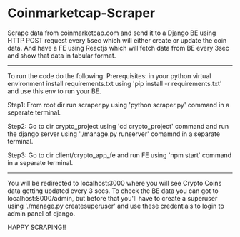 # Coinmarketcap-Scraper
Scrape data from coinmarketcap.com and send it to a Django BE using HTTP POST request every 5sec which will either create or update the coin data. And have a FE using Reactjs which will fetch data from BE every 3sec and show that data in tabular format.

***
To run the code do the following:
Prerequisites: in your python virtual environment install requirements.txt using 'pip install -r requirements.txt' and use this env to run your BE.

Step1: From root dir run scraper.py using 'python scraper.py' command in a separate terminal. 

Step2: Go to dir crypto_project using 'cd crypto_project' command and run the django server using './manage.py runserver' comamnd in a separate terminal.

Step3: Go to dir client/crypto_app_fe and run FE using 'npm start' command in a separate terminal.
***

You will be redirected to localhost:3000 where you will see Crypto Coins data getting updated every 3 secs.
To check the BE data you can got to localhost:8000/admin, but before that you'll have to create a superuser using './manage.py createsuperuser' and use these credentials to login to admin panel of django.

HAPPY SCRAPING!!
